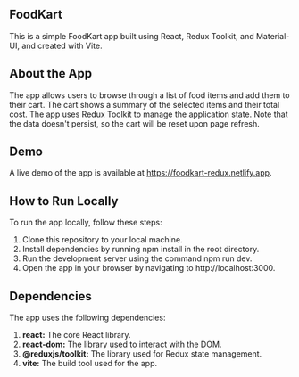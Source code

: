 ## FoodKart ##
This is a simple FoodKart app built using React, Redux Toolkit, and Material-UI, and created with Vite.

## About the App ##
The app allows users to browse through a list of food items and add them to their cart. The cart shows a summary of the selected items and their total cost. The app uses Redux Toolkit to manage the application state. Note that the data doesn't persist, so the cart will be reset upon page refresh.

## Demo ##
A live demo of the app is available at https://foodkart-redux.netlify.app.

## How to Run Locally ##
 To run the app locally, follow these steps:
1) Clone this repository to your local machine.
2) Install dependencies by running npm install in the root directory.
3) Run the development server using the command npm run dev.
4) Open the app in your browser by navigating to http://localhost:3000.

## Dependencies ##
The app uses the following dependencies:

1) **react:** The core React library.
2) **react-dom:** The library used to interact with the DOM.
3) **@reduxjs/toolkit:** The library used for Redux state management.
4) **vite:** The build tool used for the app.
